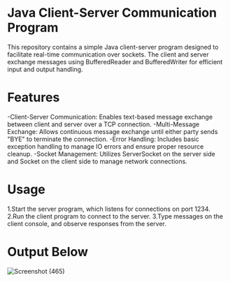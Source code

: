 # Java Client-Server Communication Program
This repository contains a simple Java client-server program designed to facilitate real-time communication over sockets. The client and server exchange messages using BufferedReader and BufferedWriter for efficient input and output handling.

# Features

-Client-Server Communication: Enables text-based message exchange between client and server over a TCP connection.
-Multi-Message Exchange: Allows continuous message exchange until either party sends "BYE" to terminate the connection.
-Error Handling: Includes basic exception handling to manage IO errors and ensure proper resource cleanup.
-Socket Management: Utilizes ServerSocket on the server side and Socket on the client side to manage network connections.

# Usage
1.Start the server program, which listens for connections on port 1234.
2.Run the client program to connect to the server.
3.Type messages on the client console, and observe responses from the server.

# Output Below
![Screenshot (465)](https://github.com/user-attachments/assets/15799ad3-b134-46c4-970a-272569462bcf)
